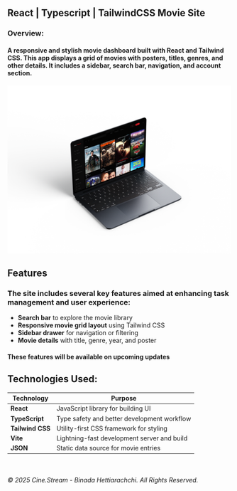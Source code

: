 

## React | Typescript | TailwindCSS Movie Site ##

### Overview: ###

#### A responsive and stylish movie dashboard built with React and Tailwind CSS. This app displays a grid of movies with posters, titles, genres, and other details. It includes a sidebar, search bar, navigation, and account section. ####

![logo](movie_dashboard/src/assets/movie_dashboard.png)

## Features
### The site includes several key features aimed at enhancing task management and user experience: ###

- **Search bar** to explore the movie library
- **Responsive movie grid layout** using Tailwind CSS
- **Sidebar drawer** for navigation or filtering
- **Movie details** with title, genre, year, and poster

 #### These features will be available on upcoming updates ####
 


## Technologies Used: ##

| Technology      | Purpose                                      |
|------------------|----------------------------------------------|
| **React**        | JavaScript library for building UI           |
| **TypeScript**   | Type safety and better development workflow  |
| **Tailwind CSS** | Utility-first CSS framework for styling      |
| **Vite**         | Lightning-fast development server and build  |
| **JSON**         | Static data source for movie entries         |
<br>

###### © 2025 Cine.Stream - Binada Hettiarachchi. All Rights Reserved. ######
